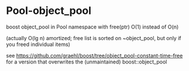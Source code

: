 Pool-object_pool
================

boost object_pool in Pool namespace with free(ptr) O(1) instead of O(n)

(actually O(lg n) amortized; free list is sorted on ~object_pool, but only if you freed
individual items)

see https://github.com/graehl/boost/tree/object_pool-constant-time-free for a version
that overwrites the (unmaintained) boost::object_pool
